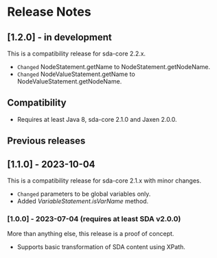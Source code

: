# Release Notes

## [1.2.0] - in development

This is a compatibility release for sda-core 2.2.x.

- `Changed` NodeStatement.getName to NodeStatement.getNodeName.
- `Changed` NodeValueStatement.getName to NodeValueStatement.getNodeName.

## Compatibility

- Requires at least Java 8, sda-core 2.1.0 and Jaxen 2.0.0.

## Previous releases

## [1.1.0] - 2023-10-04

This is a compatibility release for sda-core 2.1.x with minor changes.

- `Changed` parameters to be global variables only.
- Added *VariableStatement.isVarName* method.

### [1.0.0] - 2023-07-04 (requires at least SDA v2.0.0)

More than anything else, this release is a proof of concept.

- Supports basic transformation of SDA content using XPath.